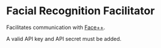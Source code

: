 # Facial Recognition Facilitator

Facilitates communication with [Face++](http://www.faceplusplus.com/).

A valid API key and API secret must be added.